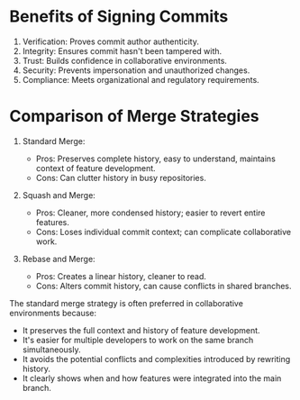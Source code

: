 # Benefits of Signing Commits

1. Verification: Proves commit author authenticity.
2. Integrity: Ensures commit hasn't been tampered with.
3. Trust: Builds confidence in collaborative environments.
4. Security: Prevents impersonation and unauthorized changes.
5. Compliance: Meets organizational and regulatory requirements.



# Comparison of Merge Strategies

1. Standard Merge:
   - Pros: Preserves complete history, easy to understand, maintains context of feature development.
   - Cons: Can clutter history in busy repositories.

2. Squash and Merge:
   - Pros: Cleaner, more condensed history; easier to revert entire features.
   - Cons: Loses individual commit context; can complicate collaborative work.

3. Rebase and Merge:
   - Pros: Creates a linear history, cleaner to read.
   - Cons: Alters commit history, can cause conflicts in shared branches.

The standard merge strategy is often preferred in collaborative environments because:
- It preserves the full context and history of feature development.
- It's easier for multiple developers to work on the same branch simultaneously.
- It avoids the potential conflicts and complexities introduced by rewriting history.
- It clearly shows when and how features were integrated into the main branch.
